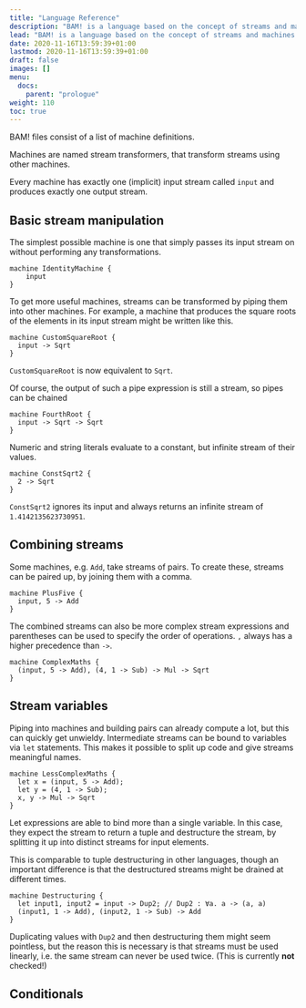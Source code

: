 ```yaml
---
title: "Language Reference"
description: "BAM! is a language based on the concept of streams and machines that transform streams."
lead: "BAM! is a language based on the concept of streams and machines that transform streams."
date: 2020-11-16T13:59:39+01:00
lastmod: 2020-11-16T13:59:39+01:00
draft: false
images: []
menu:
  docs:
    parent: "prologue"
weight: 110
toc: true
---
```


BAM! files consist of a list of machine definitions. 

Machines are named stream transformers, that transform streams using other machines.

Every machine has exactly one (implicit) input stream called `input` and produces exactly one output stream.

## Basic stream manipulation

The simplest possible machine is one that simply passes its input stream on without performing any transformations.
```
machine IdentityMachine {
    input
}
```

To get more useful machines, streams can be transformed by piping them into other machines. For example, a machine that produces the square roots of the elements in its input stream might be written like this.

```
machine CustomSquareRoot {
  input -> Sqrt
}
```

`CustomSquareRoot` is now equivalent to `Sqrt`.

Of course, the output of such a pipe expression is still a stream, so pipes can be chained

```
machine FourthRoot {
  input -> Sqrt -> Sqrt
} 
```

Numeric and string literals evaluate to a constant, but infinite stream of their values.

```
machine ConstSqrt2 {
  2 -> Sqrt
}
```
`ConstSqrt2` ignores its input and always returns an infinite stream of `1.4142135623730951`.

## Combining streams
Some machines, e.g. `Add`, take streams of pairs. To create these, streams can be paired up, by joining them with a comma.

```
machine PlusFive {
  input, 5 -> Add
}
```

The combined streams can also be more complex stream expressions and parentheses can be used to specify the order of operations. `,` always has a higher precedence than `->`.

```
machine ComplexMaths {
  (input, 5 -> Add), (4, 1 -> Sub) -> Mul -> Sqrt
}
```

## Stream variables
Piping into machines and building pairs can already compute a lot, but this can quickly get unwieldy. 
Intermediate streams can be bound to variables via `let` statements. This makes it possible to split up code and give streams meaningful names.

```
machine LessComplexMaths {
  let x = (input, 5 -> Add);
  let y = (4, 1 -> Sub);
  x, y -> Mul -> Sqrt
}
```

Let expressions are able to bind more than a single variable. In this case, they expect the stream to return a tuple and destructure the stream, by splitting it up into distinct streams for input elements. 

This is comparable to tuple destructuring in other languages, though an important difference is that the destructured streams might be drained at different times.

```
machine Destructuring {
  let input1, input2 = input -> Dup2; // Dup2 : ∀a. a -> (a, a)
  (input1, 1 -> Add), (input2, 1 -> Sub) -> Add
}
```

Duplicating values with `Dup2` and then destructuring them might seem pointless, but the reason this is necessary is that streams must be used linearly, i.e. the same stream can never be used twice. (This is currently **not** checked!)

## Conditionals
